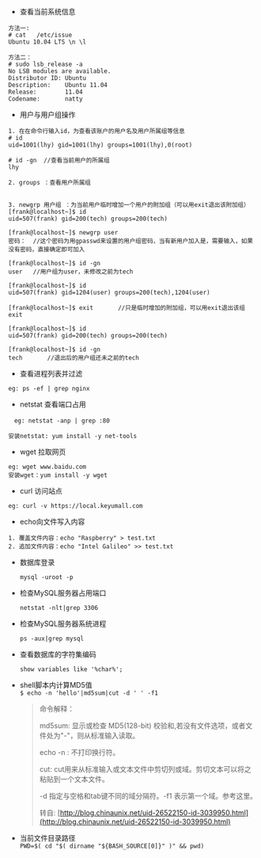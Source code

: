* 查看当前系统信息

```
方法一: 
# cat   /etc/issue
Ubuntu 10.04 LTS \n \l

方法二：
# sudo lsb_release -a
No LSB modules are available.
Distributor ID: Ubuntu
Description:    Ubuntu 11.04
Release:        11.04
Codename:       natty
```

* 用户与用户组操作

```
1. 在在命令行输入id，为查看该账户的用户名及用户所属组等信息
# id
uid=1001(lhy) gid=1001(lhy) groups=1001(lhy),0(root)

# id -gn  //查看当前用户的所属组
lhy

2. groups ：查看用户所属组


3. newgrp 用户组 ：为当前用户临时增加一个用户的附加组（可以用exit退出该附加组）
[frank@localhost~]$ id
uid=507(frank) gid=200(tech) groups=200(tech)

[frank@localhost~]$ newgrp user
密码：  //这个密码为用gpasswd来设置的用户组密码，当有新用户加入是，需要输入，如果没有密码，直接确定即可加入

[frank@localhost~]$ id -gn
user   //用户组为user，未修改之前为tech

[frank@localhost~]$ id
uid=507(frank) gid=1204(user) groups=200(tech),1204(user)

[frank@localhost~]$ exit       //只是临时增加的附加组，可以用exit退出该组
exit

[frank@localhost~]$ id
uid=507(frank) gid=200(tech) groups=200(tech)

[frank@localhost~]$ id -gn
tech       //退出后的用户组还未之前的tech
```

* 查看进程列表并过滤

```
eg: ps -ef | grep nginx
```

* netstat 查看端口占用

```
　eg: netstat -anp | grep :80

安装netstat: yum install -y net-tools
```

* wget 拉取网页

```
eg: wget www.baidu.com
安装wget：yum install -y wget
```

* curl 访问站点

```
eg: curl -v https://local.keyumall.com
```

* echo向文件写入内容

```
1. 覆盖文件内容：echo "Raspberry" > test.txt
2. 追加文件内容：echo "Intel Galileo" >> test.txt
```

* 数据库登录
  ```
  mysql -uroot -p
  ```
* 检查MySQL服务器占用端口
  ```
  netstat -nlt|grep 3306
  ```
* 检查MySQL服务器系统进程
  ```
  ps -aux|grep mysql
  ```
* 查看数据库的字符集编码
  ```
  show variables like '%char%';
  ```
* shell脚本内计算MD5值  
  `$ echo -n 'hello'|md5sum|cut -d ' ' -f1`

  > 命令解释：
  >
  > md5sum: 显示或检查 MD5\(128-bit\) 校验和,若没有文件选项，或者文件处为"-"，则从标准输入读取。
  >
  > echo -n : 不打印换行符。
  >
  > cut:  cut用来从标准输入或文本文件中剪切列或域。剪切文本可以将之粘贴到一个文本文件。
  >
  > -d 指定与空格和tab键不同的域分隔符。-f1 表示第一个域。参考这里。
  >
  > 转自: [http://blog.chinaunix.net/uid-26522150-id-3039950.html](http://blog.chinaunix.net/uid-26522150-id-3039950.html)

* 当前文件目录路径  
  `PWD=$( cd "$( dirname "${BASH_SOURCE[0]}" )" && pwd)`



